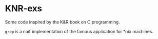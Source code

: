 KNR-exs
=======

Some code inspired by the K&R book on C programming.

`grep` is a naif implementation of the famous application
for *nix machines.
